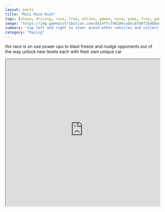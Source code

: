 ```yaml
---
layout: posts
title: "Mini Race Rush"
tags: [chase, driving, race, free, online, games, oyna, game, free, games, play, play, games]
image: "https://img.gamedistribution.com/dd14ffcf40184cabbc8fb0f2b40bed15.jpg"
summary: "tap left and right to steer avoid other vehicles and collect bonuses  free online games oyna game free games play play games"
category: "Racing"
---
```


the race is on use power ups to blast freeze and nudge opponents out of the way unlock new levels each with their own unique car

<iframe width="100%" height="480px;" src="https://html5.gamedistribution.com/dd14ffcf40184cabbc8fb0f2b40bed15/"></iframe>